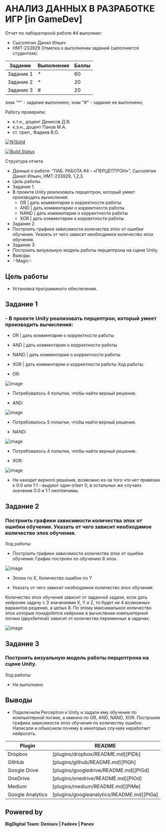 # АНАЛИЗ ДАННЫХ В РАЗРАБОТКЕ ИГР [in GameDev]
Отчет по лабораторной работе #4 выполнил:
- Сысолятин Данил Ильич
- НМТ-233929
Отметка о выполнении заданий (заполняется студентом):

| Задание | Выполнение | Баллы |
| ------ | ------ | ------ |
| Задание 1 | * | 60 |
| Задание 2 | * | 20 |
| Задание 3 | # | 20 |

знак "*" - задание выполнено; знак "#" - задание не выполнено;

Работу проверили:
- к.т.н., доцент Денисов Д.В.
- к.э.н., доцент Панов М.А.
- ст. преп., Фадеев В.О.

[![N|Solid](https://cldup.com/dTxpPi9lDf.thumb.png)](https://nodesource.com/products/nsolid)

[![Build Status](https://travis-ci.org/joemccann/dillinger.svg?branch=master)](https://travis-ci.org/joemccann/dillinger)

Структура отчета

- Данные о работе: "ЛАБ. РАБОТА #4 – «ПЕРЦЕПТРОН»", Сысолятин Данил Ильич, НМТ-233929, 1,2,3.
- Цель работы.
- Задание 1.
- В проекте Unity реализовать перцептрон, который умеет производить вычисления:
  - OR | дать комментарии о корректности работы
  - AND | дать комментарии о корректности работы
  - NAND | дать комментарии о корректности работы
  - XOR | дать комментарии о корректности работы
- Задание 2.
-  Построить графики зависимости количества эпох от ошибки  обучения. Указать от чего зависит необходимое количество эпох обучения.
- Задание 3.
-  Построить визуальную модель работы перцептрона на сцене Unity.
- Выводы.
- ✨Magic✨

## Цель работы
- Установка программного обеспечения.

## Задание 1
### - В проекте Unity реализовать перцептрон, который умеет производить вычисления:
  - OR | дать комментарии о корректности работы
  - AND | дать комментарии о корректности работы
  - NAND | дать комментарии о корректности работы
  - XOR | дать комментарии о корректности работы
Ход работы:

- OR: 

![image](https://github.com/user-attachments/assets/76472a35-8f67-44a0-8fd6-e48e52b35cc3)

  - Потребовалось 4 попытки, чтобы найти верный решение.

- AND:

![image](https://github.com/user-attachments/assets/8c1301ab-69ab-420b-b9f1-d1c4b1bbe947)

  - Потребовалось 5 попытки, чтобы найти верный решение.

- NAND:

![image](https://github.com/user-attachments/assets/9903a8ef-faaf-468e-bed5-67bf5780a12c)

  - Потребовалось 4 попытки,  чтобы найти верный решение.

- XOR:

![image](https://github.com/user-attachments/assets/da0b3164-091b-4908-940d-7475d8377b69)

  - Не находит верного решения, возможно из-за того что нет привязки к 0:0 или 1:1 - выдают один ответ 0, в остальных же случаях значения 0:0 и 1:1 неотличимы.

## Задание 2
### Построить графики зависимости количества эпох от ошибки обучения. Указать от чего зависит необходимое количество эпох обучения.
Ход работы:

- Построить графики зависимости количества эпох от ошибки обучения: График построен по обучению 8 эпох.

![image](https://github.com/user-attachments/assets/39415564-aa72-484f-a5cc-a4abba59d74d)

  - Эпохи по X, Количество ошибок по Y

- Указать от чего зависит необходимое количество эпох обучения:

Количество эпох обучения зависит от заданной задачи, если дать нейронке задачу с 3 значениями X, Y и Z, то будет не 4 возможных вариантов решения, а целых 8. По этому максимальное количество эпох которые понадобятся нейронке в вычислении компьютерной логики (двухбитной) зависит от количества переменных в задачах.

![image](https://github.com/user-attachments/assets/f518ac10-0a6f-4497-9442-2b6408ae071a)

## Задание 3
### Построить визуальную модель работы перцептрона на сцене Unity.
Ход работы:

- Не выполнено

## Выводы

- Подключили Perceptron к Unity и задали ему обучение по компьютерной логике, а именно по OR, AND, NAND, XOR. Построили графики зависимости эпох обучения по количеству ошибок. Написали и объяснили почему в некоторых случаях неработает нейросеть. 

| Plugin | README |
| ------ | ------ |
| Dropbox | [plugins/dropbox/README.md][PlDb] |
| GitHub | [plugins/github/README.md][PlGh] |
| Google Drive | [plugins/googledrive/README.md][PlGd] |
| OneDrive | [plugins/onedrive/README.md][PlOd] |
| Medium | [plugins/medium/README.md][PlMe] |
| Google Analytics | [plugins/googleanalytics/README.md][PlGa] |

## Powered by

**BigDigital Team: Denisov | Fadeev | Panov**
